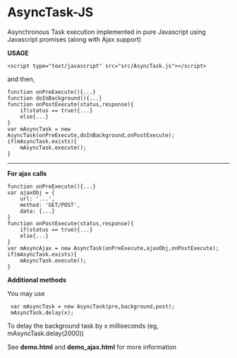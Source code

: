 # AsyncTask-JS
Asynchronous Task execution implemented in pure Javascript using Javascript promises (along with Ajax support)

<b>USAGE</b>

```<script type="text/javascript" src="src/AsyncTask.js"></script>```

and then,

    function onPreExecute(){...}
    function doInBackground(){...}
    function onPostExecute(status,response){
    	if(status == true){...}
    	else{...}
    }
    var mAsyncTask = new AsyncTask(onPreExecute,doInBackground,onPostExecute);
    if(mAsyncTask.exists){
    	mAsyncTask.execute();
    }

---

<b>For ajax calls</b>

    function onPreExecute(){...}
    var ajaxObj = {
	    url: '...',
	    method: 'GET/POST',
	    data: {...}
    }
    function onPostExecute(status,response){
    	if(status == true){...}
    	else{...}
    }
    var mAsyncAjax = new AsyncTask(onPreExecute,ajaxObj,onPostExecute);
    if(mAsyncTask.exists){
    	mAsyncTask.execute();
    }
    
<b>Additional methods</b>

You may use
    
     var mAsyncTask = new AsyncTask(pre,background,post);
     mAsyncTask.delay(x);
    
To delay the background task by x milliseconds (eg, mAsyncTask.delay(2000))


See <b>demo.html</b> and <b>demo_ajax.html</b> for more information
